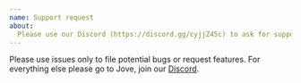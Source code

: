 ```yaml
---
name: Support request
about:
  Please use our Discord (https://discord.gg/cyjjZ45c) to ask for support
---
```


Please use issues only to file potential bugs or request features. For everything else please go to Jove, join our [Discord](https://discord.gg/cyjjZ45c).
